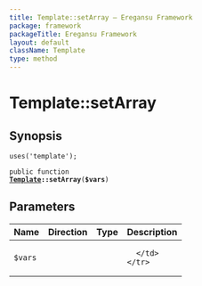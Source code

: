 ```yaml
---
title: Template::setArray — Eregansu Framework
package: framework
packageTitle: Eregansu Framework
layout: default
className: Template
type: method
---
```


# Template::setArray

## Synopsis

<code>uses('template');</code>

<code>public function <b><a href="Template">Template</a>::setArray</b>(<b>$vars</b>)</code>

## Parameters

<table>
  <thead>
    <tr>
      <th>Name</th>
      <th>Direction</th>
      <th>Type</th>
      <th>Description</th>
    </tr>
  </thead>
  <tbody>
    <tr>
      <td><code>$vars</code>
      <td><i></i></td>
      <td></td>
      <td>

      </td>
    </tr>
  </tbody>
</table>

